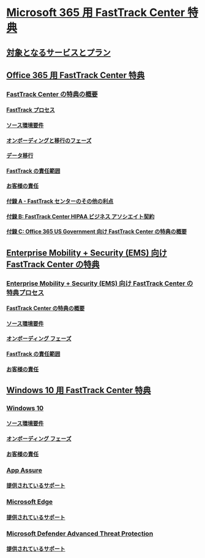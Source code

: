 # [Microsoft 365 用 FastTrack Center 特典](M365-fasttrack-benefit-overview.md)
## [対象となるサービスとプラン](M365-eligible-services-and-plans.md)
## [Office 365 用 FastTrack Center 特典](O365-fasttrack-benefit-for-office-365.md)
### [FastTrack Center の特典の概要](O365-fasttrack-benefit-overview.md)
#### [FastTrack プロセス](O365-fasttrack-process.md)
#### [ソース環境要件](O365-source-environment-expectations.md)
#### [オンボーディングと移行のフェーズ](O365-onboarding-and-migration.md)
#### [データ移行](O365-data-migration.md)
#### [FastTrack の責任範囲](O365-fasttrack-responsibilities.md)
#### [お客様の責任](O365-your-responsibilities.md)
#### [付録 A - FastTrack センターのその他の利点](O365-fasttrack-additional-benefits.md)
#### [付録 B: FastTrack Center HIPAA ビジネス アソシエイト契約](O365-hipaa-business-associate-agreement.md)
#### [付録 C: Office 365 US Government 向け FastTrack Center の特典の概要](US-Gov-appendix-overview.md)
## [Enterprise Mobility + Security (EMS) 向け FastTrack Center の特典](EMS-fasttrack-benefit-for-EMS.md)
### [Enterprise Mobility + Security (EMS) 向け FastTrack Center の特典プロセス](EMS-fasttrack-process.md)
#### [FastTrack Center の特典の概要](EMS-fasttrack-benefit-overview.md)
#### [ソース環境要件](EMS-source-environment-expectations.md)
#### [オンボーディング フェーズ](EMS-onboarding-phases.md)
#### [FastTrack の責任範囲](EMS-fasttrack-responsibilities.md)
#### [お客様の責任](EMS-your-responsibilities.md)
## [Windows 10 用 FastTrack Center 特典](Win-10-fasttrack-benefit-for-windows-10.md)
### [Windows 10](Win-10-windows-10.md)
#### [ソース環境要件](Win-10-source-environment-expectations.md)
#### [オンボーディング フェーズ](Win-10-onboarding-phases.md)
#### [お客様の責任](Win-10-your-responsibilities.md)
### [App Assure](Win-10-app-assure.md)
#### [提供されているサポート](Win-10-app-assure-assistance-offered.md)
### [Microsoft Edge](Win-10-microsoft-edge.md)
#### [提供されているサポート](Win-10-microsoft-edge-assistance-offered.md)
### [Microsoft Defender Advanced Threat Protection](Win-10-microsoft-defender-atp.md)
#### [提供されているサポート](Win-10-microsoft-defender-atp-assistance-offered.md)
